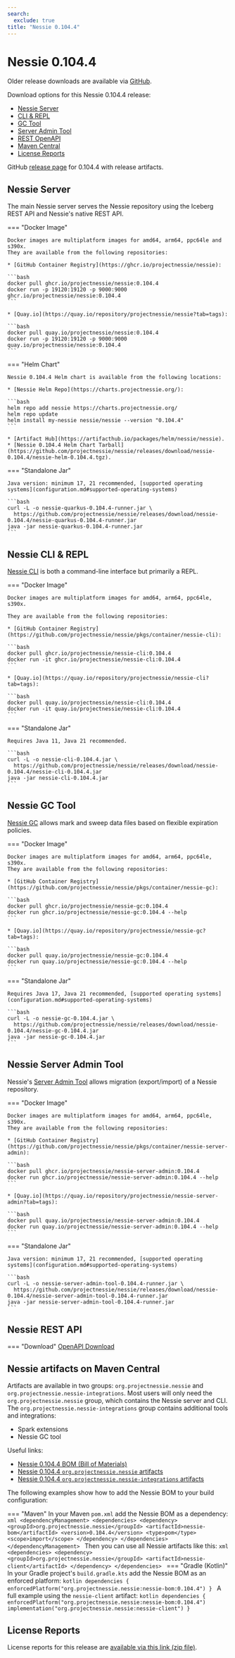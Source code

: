 ```yaml
---
search:
  exclude: true
title: "Nessie 0.104.4"
---
```


# Nessie 0.104.4

Older release downloads are available via [GitHub](https://github.com/projectnessie/nessie/releases).

Download options for this Nessie 0.104.4 release:

* [Nessie Server](#nessie-server)
* [CLI & REPL](#nessie-cli--repl)
* [GC Tool](#nessie-gc-tool)
* [Server Admin Tool](#nessie-server-admin-tool)
* [REST OpenAPI](#nessie-rest-api)
* [Maven Central](#nessie-artifacts-on-maven-central)
* [License Reports](#license-reports)

GitHub [release page](https://github.com/projectnessie/nessie/releases/tag/nessie-0.104.4) for 0.104.4 with release artifacts.

## Nessie Server

The main Nessie server serves the Nessie repository using the Iceberg REST API and Nessie's native REST API.

=== "Docker Image"

    Docker images are multiplatform images for amd64, arm64, ppc64le and s390x.
    They are available from the following repositories:

    * [GitHub Container Registry](https://ghcr.io/projectnessie/nessie):

    ```bash
    docker pull ghcr.io/projectnessie/nessie:0.104.4
    docker run -p 19120:19120 -p 9000:9000 ghcr.io/projectnessie/nessie:0.104.4
    ```

    * [Quay.io](https://quay.io/repository/projectnessie/nessie?tab=tags):

    ```bash
    docker pull quay.io/projectnessie/nessie:0.104.4
    docker run -p 19120:19120 -p 9000:9000 quay.io/projectnessie/nessie:0.104.4
    ```

=== "Helm Chart"

    Nessie 0.104.4 Helm chart is available from the following locations:

    * [Nessie Helm Repo](https://charts.projectnessie.org/):

    ```bash
    helm repo add nessie https://charts.projectnessie.org/
    helm repo update
    helm install my-nessie nessie/nessie --version "0.104.4"
    ```

    * [Artifact Hub](https://artifacthub.io/packages/helm/nessie/nessie).
    * [Nessie 0.104.4 Helm Chart Tarball](https://github.com/projectnessie/nessie/releases/download/nessie-0.104.4/nessie-helm-0.104.4.tgz).

=== "Standalone Jar"

    Java version: minimum 17, 21 recommended, [supported operating systems](configuration.md#supported-operating-systems)

    ```bash
    curl -L -o nessie-quarkus-0.104.4-runner.jar \
      https://github.com/projectnessie/nessie/releases/download/nessie-0.104.4/nessie-quarkus-0.104.4-runner.jar
    java -jar nessie-quarkus-0.104.4-runner.jar
    ```

## Nessie CLI & REPL

[Nessie CLI](cli.md) is both a command-line interface but primarily a REPL.

=== "Docker Image"

    Docker images are multiplatform images for amd64, arm64, ppc64le, s390x.

    They are available from the following repositories:

    * [GitHub Container Registry](https://github.com/projectnessie/nessie/pkgs/container/nessie-cli):

    ```bash
    docker pull ghcr.io/projectnessie/nessie-cli:0.104.4
    docker run -it ghcr.io/projectnessie/nessie-cli:0.104.4 
    ```

    * [Quay.io](https://quay.io/repository/projectnessie/nessie-cli?tab=tags):

    ```bash
    docker pull quay.io/projectnessie/nessie-cli:0.104.4
    docker run -it quay.io/projectnessie/nessie-cli:0.104.4
    ```

=== "Standalone Jar"

    Requires Java 11, Java 21 recommended.

    ```bash
    curl -L -o nessie-cli-0.104.4.jar \
      https://github.com/projectnessie/nessie/releases/download/nessie-0.104.4/nessie-cli-0.104.4.jar
    java -jar nessie-cli-0.104.4.jar
    ```

## Nessie GC Tool

[Nessie GC](gc.md) allows mark and sweep data files based on flexible expiration policies.

=== "Docker Image"

    Docker images are multiplatform images for amd64, arm64, ppc64le, s390x.
    They are available from the following repositories:

    * [GitHub Container Registry](https://github.com/projectnessie/nessie/pkgs/container/nessie-gc):

    ```bash
    docker pull ghcr.io/projectnessie/nessie-gc:0.104.4
    docker run ghcr.io/projectnessie/nessie-gc:0.104.4 --help
    ```

    * [Quay.io](https://quay.io/repository/projectnessie/nessie-gc?tab=tags):

    ```bash
    docker pull quay.io/projectnessie/nessie-gc:0.104.4
    docker run quay.io/projectnessie/nessie-gc:0.104.4 --help
    ```

=== "Standalone Jar"

    Requires Java 17, Java 21 recommended, [supported operating systems](configuration.md#supported-operating-systems)

    ```bash
    curl -L -o nessie-gc-0.104.4.jar \
      https://github.com/projectnessie/nessie/releases/download/nessie-0.104.4/nessie-gc-0.104.4.jar
    java -jar nessie-gc-0.104.4.jar
    ```

## Nessie Server Admin Tool

Nessie's [Server Admin Tool](export_import.md) allows migration (export/import) of a
Nessie repository.

=== "Docker Image"

    Docker images are multiplatform images for amd64, arm64, ppc64le, s390x.
    They are available from the following repositories:

    * [GitHub Container Registry](https://github.com/projectnessie/nessie/pkgs/container/nessie-server-admin):

    ```bash
    docker pull ghcr.io/projectnessie/nessie-server-admin:0.104.4
    docker run ghcr.io/projectnessie/nessie-server-admin:0.104.4 --help
    ```

    * [Quay.io](https://quay.io/repository/projectnessie/nessie-server-admin?tab=tags):

    ```bash
    docker pull quay.io/projectnessie/nessie-server-admin:0.104.4
    docker run quay.io/projectnessie/nessie-server-admin:0.104.4 --help
    ```

=== "Standalone Jar"

    Java version: minimum 17, 21 recommended, [supported operating systems](configuration.md#supported-operating-systems)

    ```bash
    curl -L -o nessie-server-admin-tool-0.104.4-runner.jar \
      https://github.com/projectnessie/nessie/releases/download/nessie-0.104.4/nessie-server-admin-tool-0.104.4-runner.jar
    java -jar nessie-server-admin-tool-0.104.4-runner.jar
    ```

## Nessie REST API

=== "Download"
    [OpenAPI Download](https://github.com/projectnessie/nessie/releases/download/nessie-0.104.4/nessie-openapi-0.104.4.yaml)

## Nessie artifacts on Maven Central

Artifacts are available in two groups: `org.projectnessie.nessie` and
`org.projectnessie.nessie-integrations`. Most users will only need the `org.projectnessie.nessie`
group, which contains the Nessie server and CLI. The `org.projectnessie.nessie-integrations` group
contains additional tools and integrations:

* Spark extensions
* Nessie GC tool

Useful links:

* [Nessie 0.104.4 BOM (Bill of Materials)](https://search.maven.org/artifact/org.projectnessie.nessie/nessie-bom/0.104.4/pom)
* [Nessie 0.104.4 `org.projectnessie.nessie` artifacts](https://search.maven.org/search?q=g:org.projectnessie.nessie%20v:0.104.4)
* [Nessie 0.104.4 `org.projectnessie.nessie-integrations` artifacts](https://search.maven.org/search?q=g:org.projectnessie.nessie-integrations%20v:0.104.4)

The following examples show how to add the Nessie BOM to your build configuration:

=== "Maven"
    In your Maven `pom.xml` add the Nessie BOM as a dependency:
    ```xml
    <dependencyManagement>
      <dependencies>
        <dependency>
          <groupId>org.projectnessie.nessie</groupId>
          <artifactId>nessie-bom</artifactId>
          <version>0.104.4</version>
          <type>pom</type>
          <scope>import</scope>
        </dependency>
      </dependencies>
    </dependencyManagement>
    ```
    Then you can use all Nessie artifacts like this:
    ```xml
    <dependencies>
      <dependency>
        <groupId>org.projectnessie.nessie</groupId>
        <artifactId>nessie-client</artifactId>
      </dependency>
    </dependencies>
    ```
=== "Gradle (Kotlin)"
    In your Gradle project's `build.gradle.kts` add the Nessie BOM as an enforced platform:
    ```kotlin
    dependencies {
      enforcedPlatform("org.projectnessie.nessie:nessie-bom:0.104.4")
    }
    ```
    A full example using the `nessie-client` artifact:
    ```kotlin
    dependencies {
      enforcedPlatform("org.projectnessie.nessie:nessie-bom:0.104.4")
      implementation("org.projectnessie.nessie:nessie-client")
    }
    ```

## License Reports

License reports for this release are [available via this link (zip file)](https://github.com/projectnessie/nessie/releases/download/nessie-0.104.4/nessie-aggregated-license-report-0.104.4.zip).
